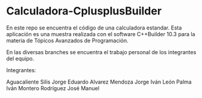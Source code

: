 # Calculadora-CplusplusBuilder

En este repo se encuentra el código de una calculadora estandar.
Esta aplicación es una muestra realizada con el software C++Builder 10.3 para la materia de Tópicos Avanzados
de Programación.

En las diversas branches se encuentra el trabajo personal de los integrantes del equipo.

Integrantes:

Aguacaliente Silis Jorge Eduardo
Alvarez Mendoza Jorge Iván
León Palma Iván
Montero Rodríguez José Manuel
